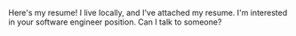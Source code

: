 Here's my resume!
I live locally, and I've attached my resume.
I'm interested in your software engineer position. Can I talk to someone?
